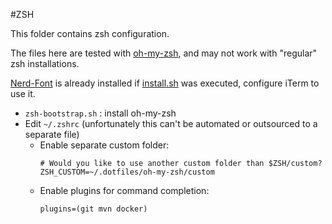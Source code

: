 #ZSH

This folder contains zsh configuration.

The files here are tested with [oh-my-zsh](http://ohmyz.sh/), and may not work with "regular" zsh installations.

[Nerd-Font](https://github.com/bhilburn/powerlevel9k/wiki/Install-Instructions#option-4-install-nerd-fonts) is already installed if [install.sh](../software/install.sh) was executed, configure iTerm to use it.

* `zsh-bootstrap.sh` : install oh-my-zsh
* Edit `~/.zshrc` (unfortunately this can't be automated or outsourced to a separate file) 
    * Enable separate custom folder:
        ```
        # Would you like to use another custom folder than $ZSH/custom?
        ZSH_CUSTOM=~/.dotfiles/oh-my-zsh/custom
        ```
    * Enable plugins for command completion:
        ```
        plugins=(git mvn docker)
        ```
